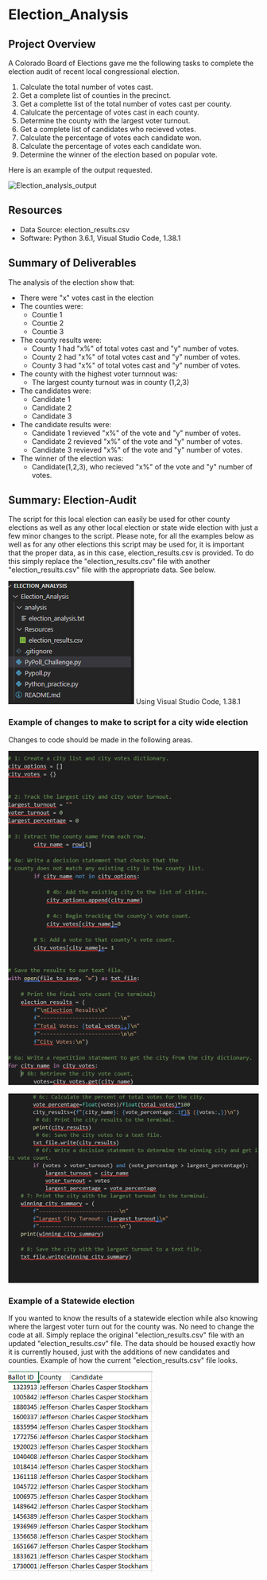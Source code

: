 # Election_Analysis

## Project Overview
A Colorado Board of Elections gave me the following tasks to complete the election audit of recent local congressional election.

1. Calculate the total number of votes cast.
2. Get a complete list of counties in the precinct.
3. Get a complette list of the total number of votes cast per county.
4. Calulcate the percentage of votes cast in each county.
5. Determine the county with the largest voter turnout.
6. Get a complete list of candidates who recieved votes.
7. Calculate the percentage of votes each candidate won.
8. Calculate the percentage of votes each candidate won.
9. Determine the winner of the election based on popular vote.

Here is an example of the output requested.

![Election_analysis_output](https://github.com/stephenanayashilliard/Election_Analysis/blob/master/election_analysis_output.pn**g)

## Resources
- Data Source:  election_results.csv
- Software: Python 3.6.1, Visual Studio Code, 1.38.1

##  Summary of Deliverables
The analysis of the election show that:
- There were "x" votes cast in the election
- The counties were:
  - Countie 1
  - Countie 2
  - Countie 3
- The county results were:
  - County 1 had "x%" of total votes cast and "y" number of votes.
  - County 2 had "x%" of total votes cast and "y" number of votes.
  - County 3 had "x%" of total votes cast and "y" number of votes.
- The county with the highest voter turnnout was:
  - The largest county turnout was in county (1,2,3)
- The candidates were:
  - Candidate 1
  - Candidate 2
  - Candidate 3
- The candidate results were:
  - Candidate 1 revieved "x%" of the vote and "y" number of votes.
  - Candidate 2 revieved "x%" of the vote and "y" number of votes.
  - Candidate 3 revieved "x%" of the vote and "y" number of votes.
- The winner of the election was:
  - Candidate(1,2,3), who recieved "x%" of the vote and "y" number of votes.
  
## Summary: Election-Audit
The script for this local election can easily be used for other county elections as well as any other local election or state wide election with just a few minor changes to the script.  Please note, for all the examples below as well as for any other elections this script may be used for, it is important that the proper data, as in this case, election_results.csv is provided.  To do this simply replace the "election_results.csv" file with another "election_results.csv" file with the appropriate data.  See below.  

![VSC_election_analysis_screen_shot](https://github.com/stephenanayashilliard/Election_Analysis/blob/master/VSC_election_analysis_screen_shot.png)
Using Visual Studio Code, 1.38.1

### Example of changes to make to script for a city wide election
Changes to code should be made in the following areas.

![city_code_changes_pt1](https://github.com/stephenanayashilliard/Election_Analysis/blob/master/city_code_changes_pt1.png)

![city_code_changes_pt2](https://github.com/stephenanayashilliard/Election_Analysis/blob/master/city_code_changes_pt2.png)


### Example of a Statewide election
If you wanted to know the results of a statewide election while also knowing where the largest voter turn out for the county was.  No need to change the code at all.  Simply replace the original "election_results.csv" file with an updated "election_results.csv" file.  The data should be housed exactly how it is currently housed, just with the additions of new candidates and counties.  Example of how the current "election_results.csv" file looks.

![Current_election_cvs](https://github.com/stephenanayashilliard/Election_Analysis/blob/master/Current_election_cvs.png)





  

  
